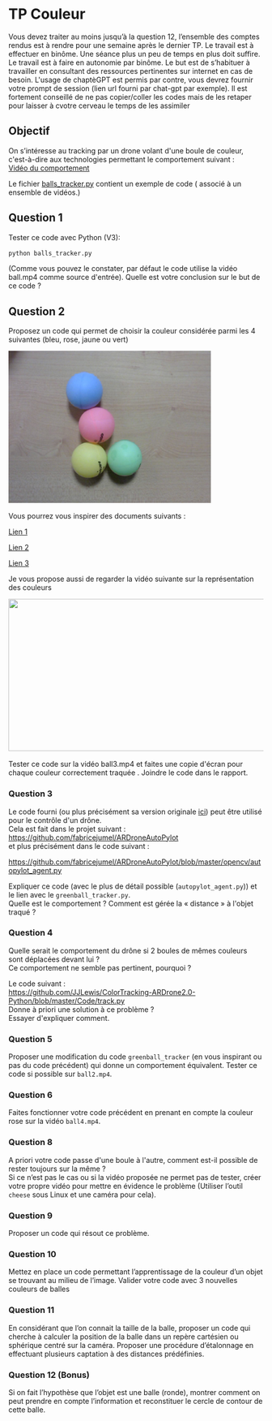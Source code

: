 # TP Couleur

Vous devez traiter au moins jusqu’à la question 12, l’ensemble des comptes rendus est à rendre pour une semaine après le dernier TP. Le travail est à effectuer en binôme. Une séance plus un peu de temps en plus doit suffire. 
Le travail est à faire en autonomie par binôme. Le but est de s’habituer à travailler en consultant des ressources pertinentes sur internet en cas de besoin. L'usage de chaptèGPT est permis par contre, vous devrez fournir votre prompt de session (lien url fourni par chat-gpt par exemple). Il est fortement conseillé de ne pas copier/coller les codes mais de les retaper pour laisser à cvotre cerveau le temps de les assimiler

## Objectif

On s’intéresse au tracking par un drone volant d'une boule de couleur, c'est-à-dire aux technologies permettant le comportement suivant :  
[Vidéo du comportement](https://www.youtube.com/watch?v=_3697dtyOz4)

Le fichier [balls_tracker.py](couleur/balls_tracker.py)
contient un exemple de code ( associé à un ensemble de vidéos.)

## Question 1
Tester ce code avec Python (V3):

```bash
python balls_tracker.py
```
(Comme vous pouvez le constater, par défaut le code  utilise la vidéo ball.mp4 comme source d'entrée).
Quelle est votre conclusion sur le but de ce code ?

## Question 2

Proposez un code qui permet de choisir la couleur considérée parmi les 4 suivantes (bleu, rose, jaune ou vert)

<img src="img/4_balles.jpg" height="300">

Vous pourrez vous inspirer des documents suivants :

[Lien 1](https://docs.opencv.org/3.2.0/df/d9d/tutorial_py_colorspaces.html)

[Lien 2](https://stackoverflow.com/questions/10948589/choosing-correct-hsv-values-for-opencv-thresholding-with-inranges)

[Lien 3](https://www.learnopencv.com/color-spaces-in-opencv-cpp-python/)

Je vous propose aussi de regarder la vidéo suivante sur la représentation des couleurs 

[<img src="https://img.youtube.com/vi/CF4wuPLBaAA/hqdefault.jpg" width="600" height="300"
/>](https://www.youtube.com/embed/CF4wuPLBaAA?autoplay=1)

Tester ce code sur la vidéo ball3.mp4 et faites une copie d'écran pour chaque couleur correctement traquée . Joindre le code dans le rapport.


### Question 3

Le code fourni (ou plus précisément sa version originale [ici](https://github.com/fabricejumel/OpenCV-Python-Hacks/blob/master/greenball_tracker.py)) peut être utilisé pour le contrôle d'un drône.  
Cela est fait dans le projet suivant :  
https://github.com/fabricejumel/ARDroneAutoPylot  
et plus précisément dans le code suivant :  

https://github.com/fabricejumel/ARDroneAutoPylot/blob/master/opencv/autopylot_agent.py  

Expliquer ce code (avec le plus de détail possible (`autopylot_agent.py`)) et le lien avec le `greenball_tracker.py`.  
Quelle est le comportement ? Comment est gérée la « distance » à l'objet traqué ?

### Question 4
Quelle serait le comportement du drône si 2 boules de mêmes couleurs sont déplacées devant lui ?  
Ce comportement ne semble pas pertinent, pourquoi ?

Le code suivant :  
https://github.com/JJLewis/ColorTracking-ARDrone2.0-Python/blob/master/Code/track.py  
Donne à priori une solution à ce problème ?  
Essayer d'expliquer comment.

### Question 5
Proposer une modification du code `greenball_tracker` (en vous inspirant ou pas du code précédent) qui donne un comportement équivalent. Tester ce code si possible sur `ball2.mp4`.

### Question 6
Faites fonctionner votre code précédent en prenant en compte la couleur rose sur la vidéo `ball4.mp4`.

### Question 8
A priori votre code passe d'une boule à l'autre, comment est-il possible de rester toujours sur la même ?  
Si ce n’est pas le cas ou si la vidéo proposée ne permet pas de tester, créer votre propre vidéo pour mettre en évidence le problème (Utiliser l’outil `cheese` sous Linux et une caméra pour cela).

### Question 9
Proposer un code qui résout ce problème. 

### Question 10
Mettez en place un code permettant l’apprentissage de la couleur d’un objet se trouvant au milieu de l’image. Valider votre code avec 3 nouvelles couleurs de balles 

### Question 11
En considérant que l’on connait la taille de la balle, proposer un code qui cherche à calculer la position de la balle dans un repère cartésien ou sphérique centré sur la caméra. Proposer une procédure d’étalonnage en effectuant plusieurs captation à des distances prédéfinies.

### Question 12 (Bonus)
Si on fait l’hypothèse que l’objet est une balle (ronde), montrer comment on peut prendre en compte l’information et reconstituer le cercle de contour de cette balle.

